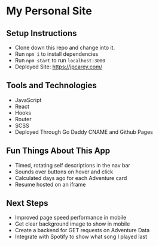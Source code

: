 # My Personal Site

## Setup Instructions
* Clone down this repo and change into it.
* Run `npm i` to install dependencies
* Run `npm start` to run `localhost:3000`
* Deployed Site: https://jpcarey.com/

## Tools and Technologies
* JavaScript
* React
* Hooks
* Router
* SCSS
* Deployed Through Go Daddy CNAME and Github Pages

## Fun Things About This App
* Timed, rotating self descriptions in the nav bar
* Sounds over buttons on hover and click
* Calculated days ago for each Adventure card
* Resume hosted on an iframe

## Next Steps
* Improved page speed performance in mobile
* Get clear background image to show in mobile
* Create a backend for GET requests on Adventure Data
* Integrate with Spotify to show what song I played last
